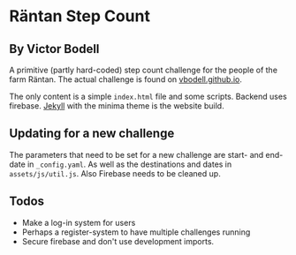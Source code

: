 # Räntan Step Count
## By Victor Bodell

A primitive (partly hard-coded) step count challenge for the people of the
farm Räntan. The actual challenge is found on 
[vbodell.github.io](vbodell.github.io).

The only content is a simple `index.html` file and some scripts. Backend uses
firebase. [Jekyll](https://jekyllrb.com) with the minima theme is the website
build.

## Updating for a new challenge
The parameters that need to be set for a new challenge are start- and end-date 
in `_config.yaml`. As well as the destinations and dates 
in `assets/js/util.js`. Also Firebase needs to be cleaned up.

## Todos
- Make a log-in system for users
- Perhaps a register-system to have multiple challenges running
- Secure firebase and don't use development imports.
